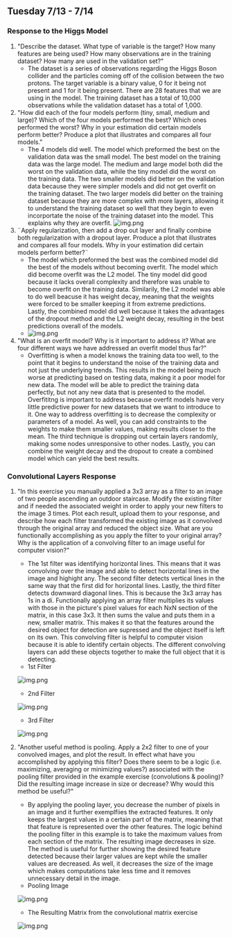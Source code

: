 ## Tuesday 7/13 - 7/14 

### Response to the Higgs Model
1. "Describe the dataset. What type of variable is the target? How many features are being used? How many observations are in the training dataset? How many are used in the validation set?"
    - The dataset is a series of observations regarding the Higgs Boson collider and the particles coming off of the collision between the two protons. The target variable is a binary value, 0 for it being not present and 1 for it being present. There are 28 features that we are using in the model. The training dataset has a total of 10,000 observations while the validation dataset has a total of 1,000. 
2. "How did each of the four models perform (tiny, small, medium and large)? Which of the four models performed the best? Which ones performed the worst? Why in your estimation did certain models perform better? Produce a plot that illustrates and compares all four models."
    - The 4 models did well. The model which preformed the best on the validation data was the small model. The best model on the training data was the large model. The medium and large model both did the worst on the validation data, while the tiny model did the worst on the training data. The two smaller models did better on the validation data because they were simpler models and did not get overfit on the training dataset. The two larger models did better on the training dataset because they are more complex with more layers, allowing it to understand the training dataset so well that they begin to even incorportate the noise of the training dataset into the model. This explains why they are overfit.
    ![img.png](initalmodels.png)
3. ¨Apply regularization, then add a drop out layer and finally combine both regularization with a dropout layer. Produce a plot that illustrates and compares all four models. Why in your estimation did certain models perform better?¨
    - The model which preformed the best was the combined model did the best of the models without becoming overfit. The model which did become overfit was the L2 model. The tiny model did good because it lacks overall complexity and therefore was unable to become overfit on the training data. Similarily, the L2 model was able to do well beacuse it has weight decay, meaning that the weights were forced to be smaller keeping it from extreme predictions. Lastly, the combined model did well because it takes the advantages of the dropout method and the L2 weight decay, resulting in the best predictions overall of the models.
    - ![img.png](next4models.png)
4. "What is an overfit model? Why is it important to address it? What are four different ways we have addressed an overfit model thus far?"
    - Overfitting is when a model knows the training data too well, to the point that it begins to understand the noise of the training data and not just the underlying trends. This results in the model being much worse at predicting based on testing data, making it a poor model for new data. The model will be able to predict the training data perfectly, but not any new data that is presented to the model. Overfititng is important to address because overfit models have very little predictive power for new datasets that we want to introduce to it. One way to address overfitting is to decrease the complexity or parameters of a model. As well, you can add constraints to the weights to make them smaller values, making results closer to the mean. The third technique is dropping out certain layers randomly, making some nodes unresponsive to other nodes. Lastly, you can combine the weight decay and the dropout to create a combined model which can yield the best results.
    
### Convolutional Layers Response

1. "In this exercise you manually applied a 3x3 array as a filter to an image of two people ascending an outdoor staircase. Modify the existing filter and if needed the associated weight in order to apply your new filters to the image 3 times. Plot each result, upload them to your response, and describe how each filter transformed the existing image as it convolved through the original array and reduced the object size. What are you functionally accomplishing as you apply the filter to your original array? Why is the application of a convolving filter to an image useful for computer vision?"
   - The 1st filter was identifying horizontal lines. This means that it was convolving over the image and able to detect horizontal lines in the image and highight any. The second filter detects vertical lines in the same way that the first did for horizontal lines. Lastly, the third filter detects downward diagonal lines. This is because the 3x3 array has 1s in a di. Functionally applying an array filter multiplies its values with those in the picture's pixel values for each NxN section of the matrix, in this case 3x3. It then sums the value and puts them in a new, smaller matrix. This makes it so that the features around the desired object for detection are supressed and the object itself is left on its own. This convolving filter is helpful to computer vision because it is able to identify certain objects. The different convolving layers can add these objects together to make the full object that it is detecting.  
   - 1st Filter
   
   ![img.png](1stfilter.png)
   - 2nd Filter
   
   ![img.png](2ndfilter.png)
   - 3rd Filter
   
   ![img.png](3rdfilter.png)

2. "Another useful method is pooling. Apply a 2x2 filter to one of your convolved images, and plot the result. In effect what have you accomplished by applying this filter? Does there seem to be a logic (i.e. maximizing, averaging or minimizing values?) associated with the pooling filter provided in the example exercise (convolutions & pooling)? Did the resulting image increase in size or decrease? Why would this method be useful?"
   - By applying the pooling layer, you decrease the number of pixels in an image and it further exemplfiies the extracted features. It only keeps the largest values in a certain part of the matrix, meaning that that feature is represented over the other features. The logic behind the pooling filter in this example is to take the maximum values from each section of the matrix. The resulting image decreases in size. The method is useful for further showing the desired feature detected because their larger values are kept while the smaller values are decreased. As well, it decreases the size of the image which makes computations take less time and it removes unnecessary detail in the image. 
   - Pooling Image
   
   ![img.png](poolingimage.png)

   - The Resulting Matrix from the convolutional matrix exercise
   
   ![img.png](matrixproblem.png)
